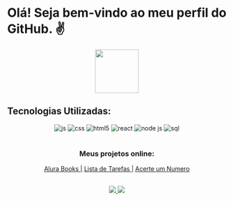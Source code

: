 <h1> Olá! Seja bem-vindo ao meu perfil do GitHub. ✌ </h1>

<p align="center">
   <img align="center" src="https://static-00.iconduck.com/assets.00/black-hole-emoji-2048x2048-vi1ueafh.png" width="100px"/>
</p>

## Tecnologias Utilizadas:

<div align="center"> <!-- Adicionado align="center" para centralizar o conteúdo -->

  <img alt='js' src='https://img.shields.io/badge/javascript-%23323330.svg?style=for-the-badge&logo=javascript&logoColor=%23F7DF1E'/>
  <img alt='css' src='https://img.shields.io/badge/css3-%231572B6.svg?style=for-the-badge&logo=css3&logoColor=white'/>
  <img alt='html5' src='https://img.shields.io/badge/html5-%23E34F26.svg?style=for-the-badge&logo=html5&logoColor=white'/> 
  <img alt='react' src='https://img.shields.io/badge/React-20232A?style=for-the-badge&logo=react&logoColor=61DAFB'/>
  <img alt='node js' src='https://img.shields.io/badge/Node.js-339933?style=for-the-badge&logo=nodedotjs&logoColor=white'/>
  <img alt='sql' src='https://img.shields.io/badge/MySQL-00000F?style=for-the-badge&logo=mysql&logoColor=white'/>

</div>

</br>

<div style='display: inline_block;' align="center">

### Meus projetos online: 
   <a align='left' href ="https://alura-books-livid-eta.vercel.app/">Alura Books |<a>
   <a align='left' href ="https://lista-de-tarefas-lake-iota.vercel.app/">Lista de Tarefas |<a>
   <a align='left' href ="https://acerte-o-numero-iota.vercel.app/">Acerte um Numero<a>
</div>
</br>

<div align="center">
<div style='display: inline_block;'>
  <a href="https://www.instagram.com/lucasmaciel404/"> <img src="https://img.shields.io/badge/Instagram-E4405F?style=for-the-badge&logo=instagram&logoColor=white"/> </a>
  <a href="https://www.linkedin.com/in/lucas-maciel-75188823b/"> <img src="https://img.shields.io/badge/LinkedIn-0077B5?style=for-the-badge&logo=linkedin&logoColor=white"/> </a>
</div>
</div>


